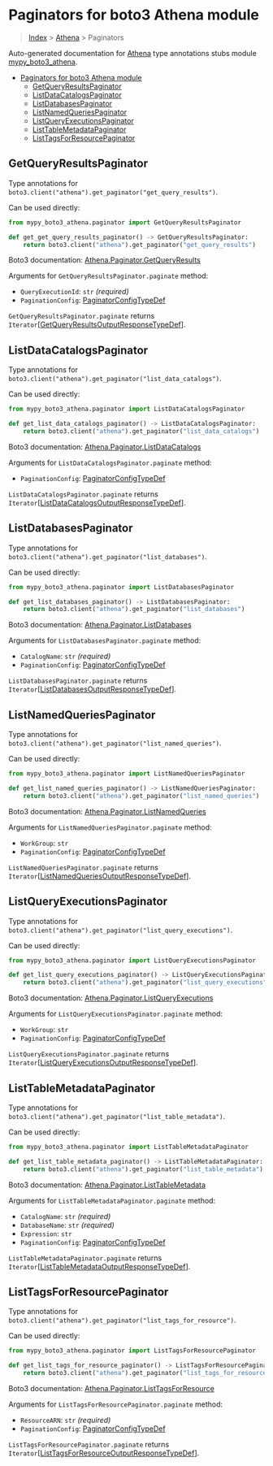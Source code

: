# Paginators for boto3 Athena module

> [Index](..) > [Athena](.) > Paginators

Auto-generated documentation for
[Athena](https://boto3.amazonaws.com/v1/documentation/api/latest/reference/services/athena.html#Athena)
type annotations stubs module
[mypy_boto3_athena](https://pypi.org/project/mypy-boto3-athena/).

- [Paginators for boto3 Athena module](#paginators-for-boto3-athena-module)
  - [GetQueryResultsPaginator](#getqueryresultspaginator)
  - [ListDataCatalogsPaginator](#listdatacatalogspaginator)
  - [ListDatabasesPaginator](#listdatabasespaginator)
  - [ListNamedQueriesPaginator](#listnamedqueriespaginator)
  - [ListQueryExecutionsPaginator](#listqueryexecutionspaginator)
  - [ListTableMetadataPaginator](#listtablemetadatapaginator)
  - [ListTagsForResourcePaginator](#listtagsforresourcepaginator)

## GetQueryResultsPaginator

Type annotations for
`boto3.client("athena").get_paginator("get_query_results")`.

Can be used directly:

```python
from mypy_boto3_athena.paginator import GetQueryResultsPaginator

def get_get_query_results_paginator() -> GetQueryResultsPaginator:
    return boto3.client("athena").get_paginator("get_query_results")
```

Boto3 documentation:
[Athena.Paginator.GetQueryResults](https://boto3.amazonaws.com/v1/documentation/api/latest/reference/services/athena.html#Athena.Paginator.GetQueryResults)

Arguments for `GetQueryResultsPaginator.paginate` method:

- `QueryExecutionId`: `str` *(required)*
- `PaginationConfig`:
  [PaginatorConfigTypeDef](./type_defs.md#paginatorconfigtypedef)

`GetQueryResultsPaginator.paginate` returns
`Iterator`\[[GetQueryResultsOutputResponseTypeDef](./type_defs.md#getqueryresultsoutputresponsetypedef)\].

## ListDataCatalogsPaginator

Type annotations for
`boto3.client("athena").get_paginator("list_data_catalogs")`.

Can be used directly:

```python
from mypy_boto3_athena.paginator import ListDataCatalogsPaginator

def get_list_data_catalogs_paginator() -> ListDataCatalogsPaginator:
    return boto3.client("athena").get_paginator("list_data_catalogs")
```

Boto3 documentation:
[Athena.Paginator.ListDataCatalogs](https://boto3.amazonaws.com/v1/documentation/api/latest/reference/services/athena.html#Athena.Paginator.ListDataCatalogs)

Arguments for `ListDataCatalogsPaginator.paginate` method:

- `PaginationConfig`:
  [PaginatorConfigTypeDef](./type_defs.md#paginatorconfigtypedef)

`ListDataCatalogsPaginator.paginate` returns
`Iterator`\[[ListDataCatalogsOutputResponseTypeDef](./type_defs.md#listdatacatalogsoutputresponsetypedef)\].

## ListDatabasesPaginator

Type annotations for `boto3.client("athena").get_paginator("list_databases")`.

Can be used directly:

```python
from mypy_boto3_athena.paginator import ListDatabasesPaginator

def get_list_databases_paginator() -> ListDatabasesPaginator:
    return boto3.client("athena").get_paginator("list_databases")
```

Boto3 documentation:
[Athena.Paginator.ListDatabases](https://boto3.amazonaws.com/v1/documentation/api/latest/reference/services/athena.html#Athena.Paginator.ListDatabases)

Arguments for `ListDatabasesPaginator.paginate` method:

- `CatalogName`: `str` *(required)*
- `PaginationConfig`:
  [PaginatorConfigTypeDef](./type_defs.md#paginatorconfigtypedef)

`ListDatabasesPaginator.paginate` returns
`Iterator`\[[ListDatabasesOutputResponseTypeDef](./type_defs.md#listdatabasesoutputresponsetypedef)\].

## ListNamedQueriesPaginator

Type annotations for
`boto3.client("athena").get_paginator("list_named_queries")`.

Can be used directly:

```python
from mypy_boto3_athena.paginator import ListNamedQueriesPaginator

def get_list_named_queries_paginator() -> ListNamedQueriesPaginator:
    return boto3.client("athena").get_paginator("list_named_queries")
```

Boto3 documentation:
[Athena.Paginator.ListNamedQueries](https://boto3.amazonaws.com/v1/documentation/api/latest/reference/services/athena.html#Athena.Paginator.ListNamedQueries)

Arguments for `ListNamedQueriesPaginator.paginate` method:

- `WorkGroup`: `str`
- `PaginationConfig`:
  [PaginatorConfigTypeDef](./type_defs.md#paginatorconfigtypedef)

`ListNamedQueriesPaginator.paginate` returns
`Iterator`\[[ListNamedQueriesOutputResponseTypeDef](./type_defs.md#listnamedqueriesoutputresponsetypedef)\].

## ListQueryExecutionsPaginator

Type annotations for
`boto3.client("athena").get_paginator("list_query_executions")`.

Can be used directly:

```python
from mypy_boto3_athena.paginator import ListQueryExecutionsPaginator

def get_list_query_executions_paginator() -> ListQueryExecutionsPaginator:
    return boto3.client("athena").get_paginator("list_query_executions")
```

Boto3 documentation:
[Athena.Paginator.ListQueryExecutions](https://boto3.amazonaws.com/v1/documentation/api/latest/reference/services/athena.html#Athena.Paginator.ListQueryExecutions)

Arguments for `ListQueryExecutionsPaginator.paginate` method:

- `WorkGroup`: `str`
- `PaginationConfig`:
  [PaginatorConfigTypeDef](./type_defs.md#paginatorconfigtypedef)

`ListQueryExecutionsPaginator.paginate` returns
`Iterator`\[[ListQueryExecutionsOutputResponseTypeDef](./type_defs.md#listqueryexecutionsoutputresponsetypedef)\].

## ListTableMetadataPaginator

Type annotations for
`boto3.client("athena").get_paginator("list_table_metadata")`.

Can be used directly:

```python
from mypy_boto3_athena.paginator import ListTableMetadataPaginator

def get_list_table_metadata_paginator() -> ListTableMetadataPaginator:
    return boto3.client("athena").get_paginator("list_table_metadata")
```

Boto3 documentation:
[Athena.Paginator.ListTableMetadata](https://boto3.amazonaws.com/v1/documentation/api/latest/reference/services/athena.html#Athena.Paginator.ListTableMetadata)

Arguments for `ListTableMetadataPaginator.paginate` method:

- `CatalogName`: `str` *(required)*
- `DatabaseName`: `str` *(required)*
- `Expression`: `str`
- `PaginationConfig`:
  [PaginatorConfigTypeDef](./type_defs.md#paginatorconfigtypedef)

`ListTableMetadataPaginator.paginate` returns
`Iterator`\[[ListTableMetadataOutputResponseTypeDef](./type_defs.md#listtablemetadataoutputresponsetypedef)\].

## ListTagsForResourcePaginator

Type annotations for
`boto3.client("athena").get_paginator("list_tags_for_resource")`.

Can be used directly:

```python
from mypy_boto3_athena.paginator import ListTagsForResourcePaginator

def get_list_tags_for_resource_paginator() -> ListTagsForResourcePaginator:
    return boto3.client("athena").get_paginator("list_tags_for_resource")
```

Boto3 documentation:
[Athena.Paginator.ListTagsForResource](https://boto3.amazonaws.com/v1/documentation/api/latest/reference/services/athena.html#Athena.Paginator.ListTagsForResource)

Arguments for `ListTagsForResourcePaginator.paginate` method:

- `ResourceARN`: `str` *(required)*
- `PaginationConfig`:
  [PaginatorConfigTypeDef](./type_defs.md#paginatorconfigtypedef)

`ListTagsForResourcePaginator.paginate` returns
`Iterator`\[[ListTagsForResourceOutputResponseTypeDef](./type_defs.md#listtagsforresourceoutputresponsetypedef)\].
